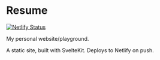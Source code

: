 # Resume

[![Netlify Status](https://api.netlify.com/api/v1/badges/d0a9bb73-bc7d-47ad-979d-9e96554318a1/deploy-status)](https://app.netlify.com/sites/suspicious-tesla-b667f0/deploys)

My personal website/playground.

A static site, built with SvelteKit.
Deploys to Netlify on push.
